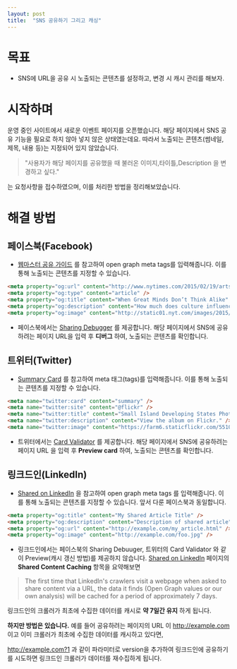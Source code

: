 ```yaml
---
layout: post
title:  "SNS 공유하기 그리고 캐싱"
---
```

# 목표
- SNS에 URL을 공유 시 노출되는 콘텐츠를 설정하고, 변경 시 캐시 관리를 해보자.

# 시작하며
운영 중인 사이트에서 새로운 이벤트 페이지를 오픈했습니다. 해당 페이지에서 SNS 공유 기능을 필요로 하지 않아 넣지 않은 상태였는데요. 따라서 노출되는 콘텐츠(썸네일, 제목, 내용 등)는 지정되어 있지 않았습니다.

>"사용자가 해당 페이지를 공유했을 때 불러온 이미지,타이틀,Description 을 변경하고 싶다."

는 요청사항을 접수하였으며, 이를 처리한 방법을 정리해보았습니다.

# 해결 방법

## 페이스북(Facebook)
- [웹마스터 공유 가이드](https://developers.facebook.com/docs/sharing/webmasters) 를 참고하여 open graph meta tags를 입력해줍니다. 이를 통해 노출되는 콘텐츠를 지정할 수 있습니다.

```html
<meta property="og:url" content="http://www.nytimes.com/2015/02/19/arts/international/when-great-minds-dont-think-alike.html" />
<meta property="og:type" content="article" />
<meta property="og:title" content="When Great Minds Don’t Think Alike" />
<meta property="og:description" content="How much does culture influence creative thinking?" />
<meta property="og:image" content="http://static01.nyt.com/images/2015/02/19/arts/international/19iht-btnumbers19A/19iht-btnumbers19A-facebookJumbo-v2.jpg" />
```

- 페이스북에서는 [Sharing Debugger](https://developers.facebook.com/tools/debug/sharing/) 를 제공합니다.
해당 페이지에서 SNS에 공유하려는 페이지 URL을 입력 후 **디버그** 하여, 노출되는 콘텐츠를 확인합니다.

## 트위터(Twitter)
- [Summary Card](https://dev.twitter.com/cards/types/summary) 를 참고하여 meta 태그(tags)를 입력해줍니다. 이를 통해 노출되는 콘텐츠를 지정할 수 있습니다.

```html
<meta name="twitter:card" content="summary" />
<meta name="twitter:site" content="@flickr" />
<meta name="twitter:title" content="Small Island Developing States Photo Submission" />
<meta name="twitter:description" content="View the album on Flickr." />
<meta name="twitter:image" content="https://farm6.staticflickr.com/5510/14338202952_93595258ff_z.jpg" />
```

- 트위터에서는 [Card Validator](https://cards-dev.twitter.com/validator) 를 제공합니다.
해당 페이지에서 SNS에 공유하려는 페이지 URL 을 입력 후 **Preview card** 하여, 노출되는 콘텐츠를 확인합니다.

## 링크드인(LinkedIn)
- [Shared on LinkedIn](https://developer.linkedin.com/docs/share-on-linkedin) 을 참고하여 open graph meta tags 를 입력해줍니다. 이를 통해 노출되는 콘텐츠를 지정할 수 있습니다. 앞서 다룬 페이스북과 동일합니다.

```html
<meta property="og:title" content="My Shared Article Title" />
<meta property="og:description" content="Description of shared article" />
<meta property="og:url" content="http://example.com/my_article.html" />
<meta property="og:image" content="http://example.com/foo.jpg" />
```

- 링크드인에서는 페이스북의 Sharing Debuuger, 트위터의 Card Validator 와 같이 Preview(캐시 갱신 방법)를 제공하지 않습니다.
[Shared on LinkedIn](https://developer.linkedin.com/docs/share-on-linkedin) 페이지의 **Shared Content Caching** 항목을 요약해보면

>The first time that LinkedIn's crawlers visit a webpage when asked to share content via a URL, the data it finds (Open Graph values or our own analysis) will be cached for a period of approximately 7 days.

링크드인의 크롤러가 최초에 수집한 데이터를 캐시로 **약 7일간 유지** 하게 됩니다.

**하지만 방법은 있습니다.** 예를 들어 공유하려는 페이지의 URL 이 http://example.com 이고 이미 크롤러가 최초에 수집한 데이터를 캐시하고 있다면,

http://example.com?1 과 같이 파라미터로 version을 추가하여 링크드인에 공유하기를 시도하면 링크드인 크롤러가 데이터를 재수집하게 됩니다.
